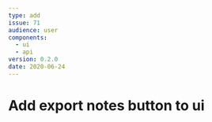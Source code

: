 ```yaml
---
type: add
issue: 71
audience: user
components:
  - ui
  - api
version: 0.2.0
date: 2020-06-24
---
```


# Add export notes button to ui
